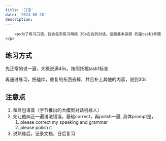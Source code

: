 ```yaml
---
title: '口语'
date: '2024-08-20'
description: 
---
```




        <p>为了练习口语，我会每天练习两段 30s左右的对话，话题基本采取 托福task1考题</p>
<h2 id="练习方式"><a href="#练习方式" class="headerlink" title="练习方式"></a>练习方式</h2><p>先正常的说一遍，大概说满45s，按照托福task1标准</p>
<p>再通过练习，把磕绊，重复的东西去掉，并且补上其他的内容，说到30s</p>
<h2 id="注意点"><a href="#注意点" class="headerlink" title="注意点"></a>注意点</h2><ol>
<li>和豆包语音（字节推出的大模型对话机器人）</li>
<li>先让他纠正一遍语法错误，基础correct，再polish一遍, 具体prompt是，<ol>
<li>please correct my speaking and grammar</li>
<li>please polish it</li>
</ol>
</li>
<li>说熟练后，记录文档，日后复习</li>
</ol>


